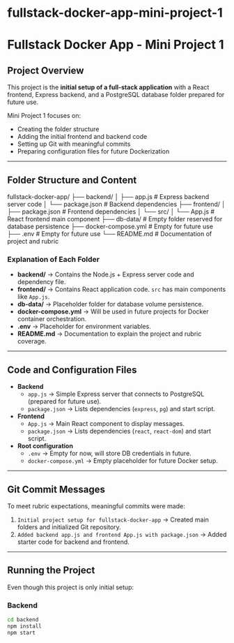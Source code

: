 # fullstack-docker-app-mini-project-1

# Fullstack Docker App - Mini Project 1

## Project Overview
This project is the **initial setup of a full-stack application** with a React frontend, Express backend, and a PostgreSQL database folder prepared for future use.  

Mini Project 1 focuses on:
- Creating the folder structure
- Adding the initial frontend and backend code
- Setting up Git with meaningful commits
- Preparing configuration files for future Dockerization

---

## Folder Structure and Content
fullstack-docker-app/
├── backend/
│ ├── app.js # Express backend server code
│ └── package.json # Backend dependencies
├── frontend/
│ ├── package.json # Frontend dependencies
│ └── src/
│ └── App.js # React frontend main component
├── db-data/ # Empty folder reserved for database persistence
├── docker-compose.yml # Empty for future use
├── .env # Empty for future use
└── README.md # Documentation of project and rubric


### Explanation of Each Folder
- **backend/** → Contains the Node.js + Express server code and dependency file.  
- **frontend/** → Contains React application code. `src` has main components like `App.js`.  
- **db-data/** → Placeholder folder for database volume persistence.  
- **docker-compose.yml** → Will be used in future projects for Docker container orchestration.  
- **.env** → Placeholder for environment variables.  
- **README.md** → Documentation to explain the project and rubric coverage.

---

## Code and Configuration Files
- **Backend**
  - `app.js` → Simple Express server that connects to PostgreSQL (prepared for future use).  
  - `package.json` → Lists dependencies (`express`, `pg`) and start script.
- **Frontend**
  - `App.js` → Main React component to display messages.  
  - `package.json` → Lists dependencies (`react`, `react-dom`) and start script.
- **Root configuration**
  - `.env` → Empty for now, will store DB credentials in future.  
  - `docker-compose.yml` → Empty placeholder for future Docker setup.

---

## Git Commit Messages
To meet rubric expectations, meaningful commits were made:
1. `Initial project setup for fullstack-docker-app` → Created main folders and initialized Git repository.  
2. `Added backend app.js and frontend App.js with package.json` → Added starter code for backend and frontend.  

---

## Running the Project
Even though this project is only initial setup:

### Backend
```bash
cd backend
npm install
npm start

